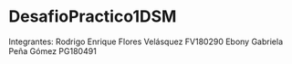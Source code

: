 # DesafioPractico1DSM
Integrantes: 
Rodrigo Enrique Flores Velásquez        FV180290
Ebony Gabriela Peña Gómez               PG180491
